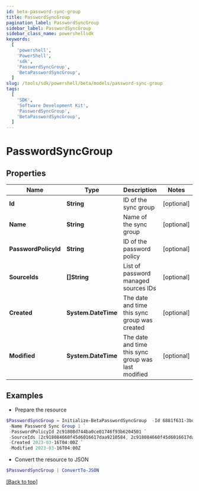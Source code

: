 ```yaml
---
id: beta-password-sync-group
title: PasswordSyncGroup
pagination_label: PasswordSyncGroup
sidebar_label: PasswordSyncGroup
sidebar_class_name: powershellsdk
keywords:
  [
    'powershell',
    'PowerShell',
    'sdk',
    'PasswordSyncGroup',
    'BetaPasswordSyncGroup',
  ]
slug: /tools/sdk/powershell/beta/models/password-sync-group
tags:
  [
    'SDK',
    'Software Development Kit',
    'PasswordSyncGroup',
    'BetaPasswordSyncGroup',
  ]
---
```


# PasswordSyncGroup

## Properties

| Name | Type | Description | Notes |
| --- | --- | --- | --- |
| **Id** | **String** | ID of the sync group | [optional] |
| **Name** | **String** | Name of the sync group | [optional] |
| **PasswordPolicyId** | **String** | ID of the password policy | [optional] |
| **SourceIds** | **[]String** | List of password managed sources IDs | [optional] |
| **Created** | **System.DateTime** | The date and time this sync group was created | [optional] |
| **Modified** | **System.DateTime** | The date and time this sync group was last modified | [optional] |

## Examples

- Prepare the resource

```powershell
$PasswordSyncGroup = Initialize-BetaPasswordSyncGroup  -Id 6881f631-3bd5-4213-9c75-8e05cc3e35dd `
 -Name Password Sync Group 1 `
 -PasswordPolicyId 2c91808d744ba0ce01746f93b6204501 `
 -SourceIds [2c918084660f45d6016617daa9210584, 2c918084660f45d6016617daa9210500] `
 -Created 2023-03-16T04:00Z `
 -Modified 2023-03-16T04:00Z
```

- Convert the resource to JSON

```powershell
$PasswordSyncGroup | ConvertTo-JSON
```

[[Back to top]](#)

